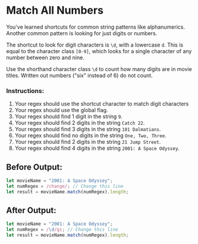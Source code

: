 # Match All Numbers

You've learned shortcuts for common string patterns like alphanumerics. Another common pattern is looking for just digits or numbers.

The shortcut to look for digit characters is `\d`, with a lowercase `d`. This is equal to the character class `[0-9]`, which looks for a single character of any number between zero and nine.

Use the shorthand character class `\d` to count how many digits are in movie titles. Written out numbers ("six" instead of 6) do not count.

### Instructions:
1. Your regex should use the shortcut character to match digit characters
2. Your regex should use the global flag.
3. Your regex should find 1 digit in the string `9`.
4. Your regex should find 2 digits in the string `Catch 22`.
5. Your regex should find 3 digits in the string `101 Dalmatians`.
6. Your regex should find no digits in the string `One, Two, Three`.
7. Your regex should find 2 digits in the string `21 Jump Street`.
8. Your regex should find 4 digits in the string `2001: A Space Odyssey`.

## Before Output:
```javascript
let movieName = "2001: A Space Odyssey";
let numRegex = /change/; // Change this line
let result = movieName.match(numRegex).length;
```

## After Output:
```javascript
let movieName = "2001: A Space Odyssey";
let numRegex = /\d/gi; // Change this line
let result = movieName.match(numRegex).length;
```